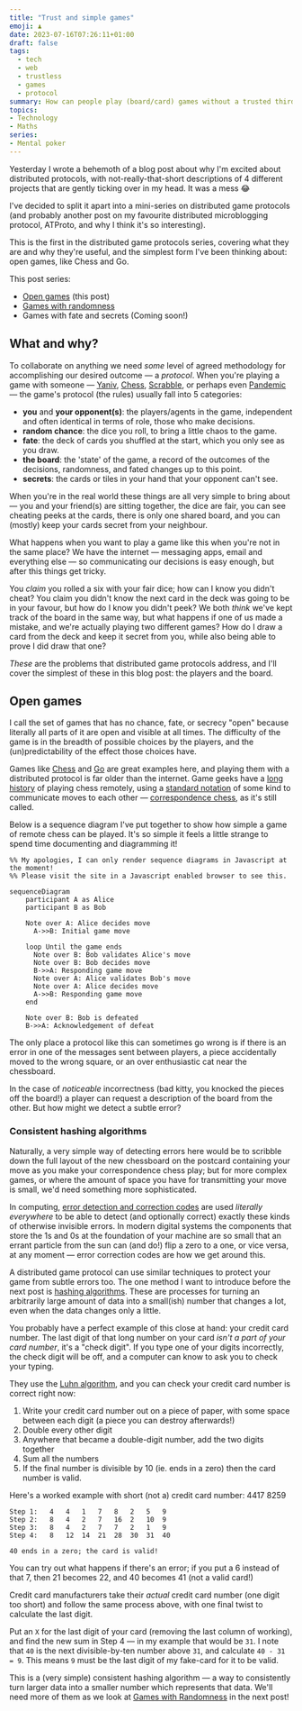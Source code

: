 ```yaml
---
title: "Trust and simple games"
emoji: ♟️
date: 2023-07-16T07:26:11+01:00
draft: false
tags:
  - tech
  - web
  - trustless
  - games
  - protocol
summary: How can people play (board/card) games without a trusted third party, and without cheating?
topics:
- Technology
- Maths
series:
- Mental poker
---
```

Yesterday I wrote a behemoth of a blog post about why I'm excited about distributed protocols, with not-really-that-short descriptions of 4 different projects that are gently ticking over in my head. It was a mess 😂

I've decided to split it apart into a mini-series on distributed game protocols (and probably another post on my favourite distributed microblogging protocol, ATProto, and why I think it's so interesting).

This is the first in the distributed game protocols series, covering what they are and why they're useful, and the simplest form I've been thinking about: open games, like Chess and Go.

This post series:

- [Open games](./) (this post)
- [Games with randomness](../randomness/)
- Games with fate and secrets (Coming soon!)

## What and why?

To collaborate on anything we need _some_ level of agreed methodology for accomplishing our desired outcome — a _protocol_. When you're playing a game with someone — [Yaniv](https://en.wikipedia.org/wiki/Yaniv_(card_game)), [Chess](https://en.wikipedia.org/wiki/Chess), [Scrabble](https://en.wikipedia.org/wiki/Scrabble), or perhaps even [Pandemic](https://en.wikipedia.org/wiki/Pandemic_(board_game)) — the game's protocol (the rules) usually fall into 5 categories:

- **you** and **your opponent(s)**: the players/agents in the game, independent and often identical in terms of role, those who make decisions.
- **random chance**: the dice you roll, to bring a little chaos to the game.
- **fate**: the deck of cards you shuffled at the start, which you only see as you draw.
- **the board**: the 'state' of the game, a record of the outcomes of the decisions, randomness, and fated changes up to this point.
- **secrets**: the cards or tiles in your hand that your opponent can't see.

When you're in the real world these things are all very simple to bring about — you and your friend(s) are sitting together, the dice are fair, you can see cheating peeks at the cards, there is only one shared board, and you can (mostly) keep your cards secret from your neighbour.

What happens when you want to play a game like this when you're not in the same place? We have the internet — messaging apps, email and everything else — so communicating our decisions is easy enough, but after this things get tricky.

You _claim_ you rolled a six with your fair dice; how can I know you didn't cheat? You claim you didn't know the next card in the deck was going to be in your favour, but how do I know you didn't peek? We both _think_ we've kept track of the board in the same way, but what happens if one of us made a mistake, and we're actually playing two different games? How do I draw a card from the deck and keep it secret from you, while also being able to prove I did draw that one?

_These_ are the problems that distributed game protocols address, and I'll cover the simplest of these in this blog post: the players and the board.

## Open games

I call the set of games that has no chance, fate, or secrecy "open" because literally all parts of it are open and visible at all times. The difficulty of the game is in the breadth of possible choices by the players, and the (un)predictability of the effect those choices have.

Games like [Chess](https://en.wikipedia.org/wiki/Chess) and [Go](https://en.wikipedia.org/wiki/Go_(game)) are great examples here, and playing them with a distributed protocol is far older than the internet. Game geeks have a [long history](https://en.wikipedia.org/wiki/History_of_chess) of playing chess remotely, using a [standard notation](https://en.wikipedia.org/wiki/Chess_notation) of some kind to communicate moves to each other — [correspondence chess](https://en.wikipedia.org/wiki/Correspondence_chess), as it's still called.

Below is a sequence diagram I've put together to show how simple a game of remote chess can be played. It's so simple it feels a little strange to spend time documenting and diagramming it!

```mermaid
%% My apologies, I can only render sequence diagrams in Javascript at the moment!
%% Please visit the site in a Javascript enabled browser to see this.

sequenceDiagram
    participant A as Alice
    participant B as Bob
    
    Note over A: Alice decides move
      A->>B: Initial game move

    loop Until the game ends
      Note over B: Bob validates Alice's move
      Note over B: Bob decides move
      B->>A: Responding game move
      Note over A: Alice validates Bob's move
      Note over A: Alice decides move
      A->>B: Responding game move
    end

    Note over B: Bob is defeated
    B->>A: Acknowledgement of defeat
```

The only place a protocol like this can sometimes go wrong is if there is an error in one of the messages sent between players, a piece accidentally moved to the wrong square, or an over enthusiastic cat near the chessboard.

In the case of _noticeable_ incorrectness (bad kitty, you knocked the pieces off the board!) a player can request a description of the board from the other. But how might we detect a subtle error?

### Consistent hashing algorithms

Naturally, a very simple way of detecting errors here would be to scribble down the full layout of the new chessboard on the postcard containing your move as you make your correspondence chess play; but for more complex games, or where the amount of space you have for transmitting your move is small, we'd need something more sophisticated.

In computing, [error detection and correction codes](https://en.wikipedia.org/wiki/Error_detection_and_correction) are used _literally everywhere_ to be able to detect (and optionally correct) exactly these kinds of otherwise invisible errors. In modern digital systems the components that store the 1s and 0s at the foundation of your machine are so small that an errant particle from the sun can (and do!) flip a zero to a one, or vice versa, at any moment — error correction codes are how we get around this.

A distributed game protocol can use similar techniques to protect your game from subtle errors too. The one method I want to introduce before the next post is [hashing algorithms](https://en.wikipedia.org/wiki/Hash_function). These are processes for turning an arbitrarily large amount of data into a small(ish) number that changes a lot, even when the data changes only a little.

You probably have a perfect example of this close at hand: your credit card number. The last digit of that long number on your card _isn't a part of your card number_, it's a "check digit". If you type one of your digits incorrectly, the check digit will be off, and a computer can know to ask you to check your typing.

They use the [Luhn algorithm](https://en.wikipedia.org/wiki/Luhn_algorithm), and you can check your credit card number is correct right now:

1. Write your credit card number out on a piece of paper, with some space between each digit (a piece you can destroy afterwards!)
2. Double every other digit
3. Anywhere that became a double-digit number, add the two digits together
4. Sum all the numbers
5. If the final number is divisible by 10 (ie. ends in a zero) then the card number is valid.

Here's a worked example with short (not a) credit card number: 4417 8259

```plain The Luhn algorithm
Step 1:   4   4   1   7   8   2   5   9
Step 2:   8   4   2   7   16  2   10  9
Step 3:   8   4   2   7   7   2   1   9
Step 4:   8   12  14  21  28  30  31  40

40 ends in a zero; the card is valid!
```

You can try out what happens if there's an error; if you put a 6 instead of that 7, then 21 becomes 22, and 40 becomes 41 (not a valid card!)

Credit card manufacturers take their _actual_ credit card number (one digit too short) and follow the same process above, with one final twist to calculate the last digit.

Put an `X` for the last digit of your card (removing the last column of working), and find the new sum in Step 4 — in my example that would be `31`. I note that `40` is the next divisible-by-ten number above `31`, and calculate `40 - 31 = 9`. This means `9` must be the last digit of my fake-card for it to be valid.

This is a (very simple) consistent hashing algorithm — a way to consistently turn larger data into a smaller number which represents that data. We'll need more of them as we look at [Games with Randomness](../randomness/) in the next post!
